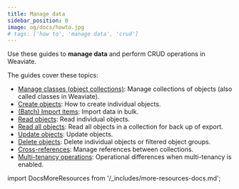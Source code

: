 ```yaml
---
title: Manage data
sidebar_position: 0
image: og/docs/howto.jpg
# tags: ['how to', 'manage data', 'crud']
---
```


Use these guides to **manage data** and perform CRUD operations in Weaviate.

The guides cover these topics: 

- [Manage classes (object collections)](./create.mdx): Manage collections of objects (also called classes in Weaviate).
- [Create objects](./create.mdx): How to create individual objects.
- [(Batch) Import items](./import.mdx): Import data in bulk.
- [Read objects](./read.mdx): Read individual objects.
- [Read all objects](./read-all-objects.mdx): Read all objects in a collection for back up of export.
- [Update objects](./update.mdx): Update objects.
- [Delete objects](./delete.mdx): Delete individual objects or filtered object groups.
- [Cross-references](./cross-references.mdx): Manage references between collections.
- [Multi-tenancy operations](./multi-tenancy.md): Operational differences when multi-tenancy is enabled.

import DocsMoreResources from '/_includes/more-resources-docs.md';

<DocsMoreResources />

